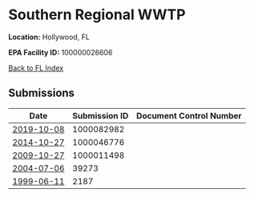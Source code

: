 # Southern Regional WWTP

**Location:** Hollywood, FL

**EPA Facility ID:** 100000026606

[Back to FL Index](../../index.md)

## Submissions

| Date | Submission ID | Document Control Number |
|------|--------------|-------------------------|
| [2019-10-08](submissions/1000082982.md) | 1000082982 |  |
| [2014-10-27](submissions/1000046776.md) | 1000046776 |  |
| [2009-10-27](submissions/1000011498.md) | 1000011498 |  |
| [2004-07-06](submissions/39273.md) | 39273 |  |
| [1999-06-11](submissions/2187.md) | 2187 |  |
